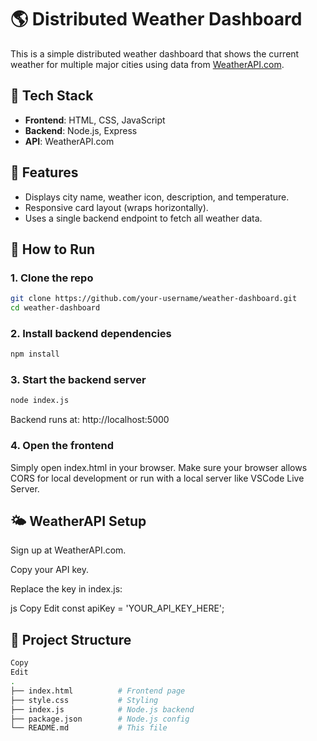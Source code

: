 # 🌎 Distributed Weather Dashboard

This is a simple distributed weather dashboard that shows the current weather for multiple major cities using data from [WeatherAPI.com](https://www.weatherapi.com/).

## 🧰 Tech Stack

- **Frontend**: HTML, CSS, JavaScript
- **Backend**: Node.js, Express
- **API**: WeatherAPI.com

## 🚀 Features

- Displays city name, weather icon, description, and temperature.
- Responsive card layout (wraps horizontally).
- Uses a single backend endpoint to fetch all weather data.

## 🔧 How to Run

### 1. Clone the repo
```bash
git clone https://github.com/your-username/weather-dashboard.git
cd weather-dashboard
```
### 2. Install backend dependencies
```bash
npm install
```
### 3. Start the backend server
```bash
node index.js
```
Backend runs at: http://localhost:5000

### 4. Open the frontend
Simply open index.html in your browser.
Make sure your browser allows CORS for local development or run with a local server like VSCode Live Server. 

## 🌤️ WeatherAPI Setup
Sign up at WeatherAPI.com.

Copy your API key.

Replace the key in index.js:

js
Copy
Edit
const apiKey = 'YOUR_API_KEY_HERE';
## 📂 Project Structure
```bash
Copy
Edit
.
├── index.html          # Frontend page
├── style.css           # Styling
├── index.js            # Node.js backend
├── package.json        # Node.js config
└── README.md           # This file
```

